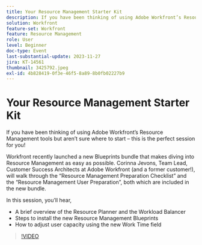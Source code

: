 ```yaml
---
title: Your Resource Management Starter Kit
description: If you have been thinking of using Adobe Workfront’s Resource Management tools but aren’t sure where to start – this is the perfect session for you! Workfront recently launched a new Blueprints bundle that makes diving into Resource Management as easy as possible.
solution: Workfront
feature-set: Workfront
feature: Resource Management
role: User
level: Beginner
doc-type: Event
last-substantial-update: 2023-11-27
jira: KT-14561
thumbnail: 3425792.jpeg
exl-id: 4b828419-0f3e-46f5-8a89-8b0fb02227b9
---
```

# Your Resource Management Starter Kit

If you have been thinking of using Adobe Workfront’s Resource Management tools but aren’t sure where to start – this is the perfect session for you!

Workfront recently launched a new Blueprints bundle that makes diving into Resource Management as easy as possible. Corinna Jevons, Team Lead, Customer Success Architects at Adobe Workfront (and a former customer!), will walk through the “Resource Management Preparation Checklist” and the “Resource Management User Preparation”, both which are included in the new bundle.

In this session, you’ll hear,

* A brief overview of the Resource Planner and the Workload Balancer
* Steps to install the new Resource Management Blueprints
* How to adjust user capacity using the new Work Time field

>[!VIDEO](https://video.tv.adobe.com/v/3425792/?learn=on)
